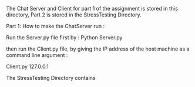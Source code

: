 The Chat Server and Client for part 1 of the assignment is stored in this directory, Part 2 is stored in the StressTesting
Directory.

Part 1:
How to make the ChatServer run :

Run the Server.py file first by :
Python Server.py

then run the Client.py file, by giving the IP address of the host machine as a command line argument :

Client.py 127.0.0.1

The StressTesting Directory contains
